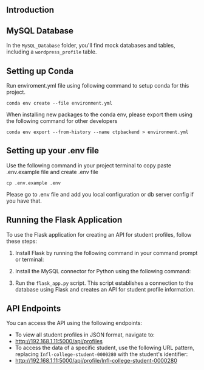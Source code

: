 ## Introduction

## MySQL Database

In the `MySQL_Database` folder, you'll find mock databases and tables, including a `wordpress_profile` table.

## Setting up Conda
Run enviroment.yml file using following command to setup conda for this project.
``` 
conda env create --file environment.yml
```

When installing new packages to the conda env, please export them using the following command for other developers
```
conda env export --from-history --name ctpbackend > environment.yml
```

## Setting up your .env file
Use the following command in your project terminal to copy paste .env.example file and create .env file
```
cp .env.example .env
```

Please go to .env file and add you local configuration or db server config if you have that.


## Running the Flask Application

To use the Flask application for creating an API for student profiles, follow these steps:

1. Install Flask by running the following command in your command prompt or terminal:
  
2. Install the MySQL connector for Python using the following command:

3. Run the `flask_app.py` script. This script establishes a connection to the database using Flask and creates an API for student profile information.

## API Endpoints

You can access the API using the following endpoints:

- To view all student profiles in JSON format, navigate to:
- http://192.168.1.11:5000/api/profiles
- To access the data of a specific student, use the following URL pattern, replacing `Infl-college-student-0000280` with the student's identifier:
- http://192.168.1.11:5000/api/profile/Infl-college-student-0000280
  


